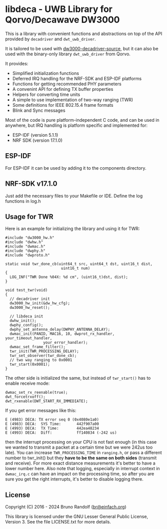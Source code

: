 # libdeca - UWB Library for Qorvo/Decawave DW3000

This is a library with convenient functions and abstractions on top of the API provided by `decadriver` and `dwt_uwb_driver`.

It is tailored to be used with [dw3000-decadriver-source](https://github.com/br101/dw3000-decadriver-source), but it can also be used with the binary-only library `dwt_uwb_driver` from Qorvo.

It provides:
 * Simplified initialization functions
 * Deferred IRQ handling for the NRF-SDK and ESP-IDF platforms
 * Functions for getting recommended PHY parameters
 * A convenint API for defining TX buffer properties
 * Helpers for converting time units
 * A simple to use implementation of two-way ranging (TWR)
 * Some definitions for IEEE 802.15.4 frame formats
 * Blink and Sync messages

Most of the code is pure platform-independent C code, and can be used in anywhere, but IRQ handling is platform specific and implemented for:

 * ESP-IDF (version 5.1.1)
 * NRF SDK (version 17.1.0)

## ESP-IDF

For ESP-IDF it can be used by adding it to the components directory.

## NRF-SDK v17.1.0

Just add the necessary files to your Makefile or IDE. Define the log functions in log.h

## Usage for TWR

Here is an example for initializing the library and using it for TWR:

```
#include "dw3000_hw.h"
#include "dwhw.h"
#include "dwmac.h"
#include "dwphy.h"
#include "dwproto.h"

static void twr_done_cb(uint64_t src, uint64_t dst, uint16_t dist,
						 uint16_t num)
{
  LOG_INF("TWR Done %04X: %d cm", (uint16_t)dst, dist);
}

void test_twr(void)
{
  // decadriver init
  dw3000_hw_init(&dw_hw_cfg);
  dw3000_hw_reset();

  // libdeca init
  dwhw_init();
  dwphy_config();
  dwphy_set_antenna_delay(DWPHY_ANTENNA_DELAY);
  dwmac_init(PANID, MAC16, 10, dwprot_rx_handler, your_timeout_handler,
  			     your_error_handler);
  dwmac_set_frame_filter();
  twr_init(TWR_PROCESSING_DELAY);
  twr_set_observer(twr_done_cb);
  // two way ranging to 0x0001
  twr_start(0x0001);
}
```

The other side is initialized the same, but instead of `twr_start()` has to enable receive mode:

```
dwmac_set_rx_reenable(true);
dwt_forcetrxoff();
dwt_rxenable(DWT_START_RX_IMMEDIATE);
```

If you get error messages like this:
```
E (4983) DECA: TX error seq 0 (0x4080e1a0)
E (4983) DECA:  SYS Time:       442f907a00
E (4993) DECA:  TX Time:        442ea48234
E (4993) DECA:  Diff:           ff140834 (-242 us)
```
then the interrupt processing on your CPU is not fast enough (in this case we wanted to transmit a packet at a certain time but we were 242us too late). You can increase `TWR_PROCESSING_TIME` in `ranging.h`, or pass a different number to twr_init() but they **have to be the same on both sides** (transmit and receive). For more exact distance measurements it's better to have a lower number here. Also note that logging, especially in interrupt context in `dwmac_irq.c` can have an impact on the processing time, so after you are sure you get the right interrupts, it's better to disable logging there.


## License ##

Copyright (C) 2016 - 2024 Bruno Randolf (br@einfach.org)

This library is licensed under the GNU Lesser General Public License,
Version 3. See the file LICENSE.txt for more details.
